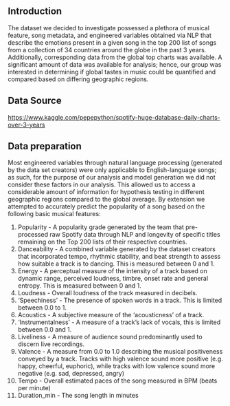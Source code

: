 ##  Introduction

The dataset we decided to investigate possessed a plethora of musical feature, song metadata, and engineered
variables obtained via NLP that describe the emotions present in a given song in the top 200 list of songs from a
collection of 34 countries around the globe in the past 3 years. Additionally, corresponding data from the global top
charts was available. A significant amount of data was available for analysis; hence, our group was interested in
determining if global tastes in music could be quantified and compared based on differing geographic regions.

##  Data Source
https://www.kaggle.com/pepepython/spotify-huge-database-daily-charts-over-3-years

##  Data preparation
Most engineered variables through natural language processing (generated by the data set creators) were only
applicable to English-language songs; as such, for the purpose of our analysis and model generation we did not consider
these factors in our analysis. This allowed us to access a considerable amount of information for hypothesis testing in
different geographic regions compared to the global average. By extension we attempted to accurately predict the
popularity of a song based on the following basic musical features:
  1. Popularity - A popularity grade generated by the team that pre-processed raw Spotify data through NLP and longevity of specific titles remaining on the Top 200 lists of their      respective countries.
2. Danceability - A combined variable generated by the dataset creators that incorporated tempo, rhythmic stability, and beat
strength to assess how suitable a track is to dancing. This is measured between 0 and 1.
3. Energy - A perceptual measure of the intensity of a track based on dynamic range, perceived loudness, timbre, onset rate
and general entropy. This is measured between 0 and 1.
4. Loudness - Overall loudness of the track measured in decibels.
5. ‘Speechiness’ - The presence of spoken words in a track. This is limited between 0.0 to 1.
6. Acoustics - A subjective measure of the ‘acousticness’ of a track.
7. ‘Instrumentalness’ - A measure of a track’s lack of vocals, this is limited between 0.0 and 1.
8. Liveliness - A measure of audience sound predominantly used to discern live recordings.
9. Valence - A measure from 0.0 to 1.0 describing the musical positiveness conveyed by a track. Tracks with high valence
sound more positive (e.g. happy, cheerful, euphoric), while tracks with low valence sound more negative (e.g. sad,
depressed, angry)
10. Tempo - Overall estimated paces of the song measured in BPM (beats per minute)
11. Duration_min - The song length in minutes

